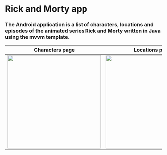 # Rick and Morty app

### The Android application is a list of characters, locations and episodes of the animated series Rick and Morty written in Java using the mvvm template.

Characters page             |  Locations page | Episodes page
:-------------------------:|:-------------------------:|:-------------------------:
<img src="https://i.ibb.co/SsG0hX5/1.png" width="300"/>  |  <img src="https://i.ibb.co/2yxBpw7/2.png" width="300"/> |  <img src="https://i.ibb.co/8XLn8GL/3.png" width="300"/>
